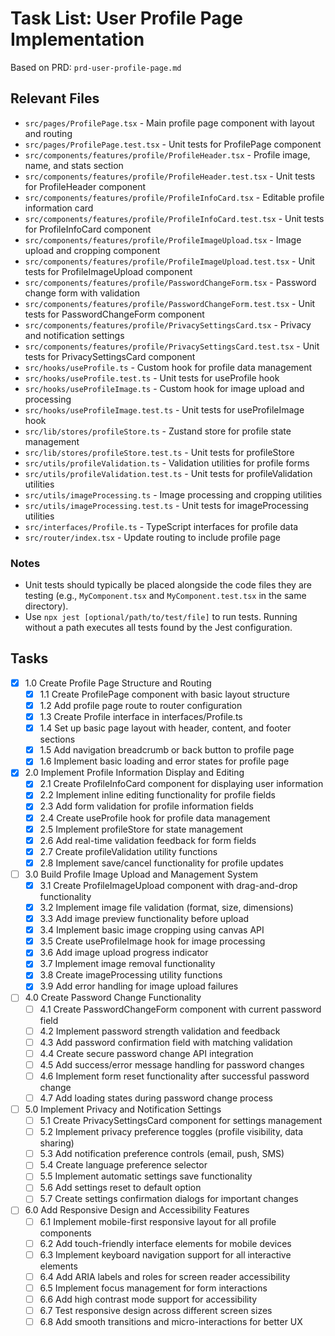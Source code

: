 # Task List: User Profile Page Implementation

Based on PRD: `prd-user-profile-page.md`

## Relevant Files

- `src/pages/ProfilePage.tsx` - Main profile page component with layout and routing
- `src/pages/ProfilePage.test.tsx` - Unit tests for ProfilePage component
- `src/components/features/profile/ProfileHeader.tsx` - Profile image, name, and stats section
- `src/components/features/profile/ProfileHeader.test.tsx` - Unit tests for ProfileHeader component
- `src/components/features/profile/ProfileInfoCard.tsx` - Editable profile information card
- `src/components/features/profile/ProfileInfoCard.test.tsx` - Unit tests for ProfileInfoCard component
- `src/components/features/profile/ProfileImageUpload.tsx` - Image upload and cropping component
- `src/components/features/profile/ProfileImageUpload.test.tsx` - Unit tests for ProfileImageUpload component
- `src/components/features/profile/PasswordChangeForm.tsx` - Password change form with validation
- `src/components/features/profile/PasswordChangeForm.test.tsx` - Unit tests for PasswordChangeForm component
- `src/components/features/profile/PrivacySettingsCard.tsx` - Privacy and notification settings
- `src/components/features/profile/PrivacySettingsCard.test.tsx` - Unit tests for PrivacySettingsCard component
- `src/hooks/useProfile.ts` - Custom hook for profile data management
- `src/hooks/useProfile.test.ts` - Unit tests for useProfile hook
- `src/hooks/useProfileImage.ts` - Custom hook for image upload and processing
- `src/hooks/useProfileImage.test.ts` - Unit tests for useProfileImage hook
- `src/lib/stores/profileStore.ts` - Zustand store for profile state management
- `src/lib/stores/profileStore.test.ts` - Unit tests for profileStore
- `src/utils/profileValidation.ts` - Validation utilities for profile forms
- `src/utils/profileValidation.test.ts` - Unit tests for profileValidation utilities
- `src/utils/imageProcessing.ts` - Image processing and cropping utilities
- `src/utils/imageProcessing.test.ts` - Unit tests for imageProcessing utilities
- `src/interfaces/Profile.ts` - TypeScript interfaces for profile data
- `src/router/index.tsx` - Update routing to include profile page

### Notes

- Unit tests should typically be placed alongside the code files they are testing (e.g., `MyComponent.tsx` and `MyComponent.test.tsx` in the same directory).
- Use `npx jest [optional/path/to/test/file]` to run tests. Running without a path executes all tests found by the Jest configuration.

## Tasks

- [x] 1.0 Create Profile Page Structure and Routing
  - [x] 1.1 Create ProfilePage component with basic layout structure
  - [x] 1.2 Add profile page route to router configuration
  - [x] 1.3 Create Profile interface in interfaces/Profile.ts
  - [x] 1.4 Set up basic page layout with header, content, and footer sections
  - [x] 1.5 Add navigation breadcrumb or back button to profile page
  - [x] 1.6 Implement basic loading and error states for profile page

- [x] 2.0 Implement Profile Information Display and Editing
  - [x] 2.1 Create ProfileInfoCard component for displaying user information
  - [x] 2.2 Implement inline editing functionality for profile fields
  - [x] 2.3 Add form validation for profile information fields
  - [x] 2.4 Create useProfile hook for profile data management
  - [x] 2.5 Implement profileStore for state management
  - [x] 2.6 Add real-time validation feedback for form fields
  - [x] 2.7 Create profileValidation utility functions
  - [x] 2.8 Implement save/cancel functionality for profile updates

- [ ] 3.0 Build Profile Image Upload and Management System
  - [x] 3.1 Create ProfileImageUpload component with drag-and-drop functionality
  - [x] 3.2 Implement image file validation (format, size, dimensions)
  - [x] 3.3 Add image preview functionality before upload
  - [x] 3.4 Implement basic image cropping using canvas API
  - [x] 3.5 Create useProfileImage hook for image processing
  - [x] 3.6 Add image upload progress indicator
  - [x] 3.7 Implement image removal functionality
  - [x] 3.8 Create imageProcessing utility functions
  - [x] 3.9 Add error handling for image upload failures

- [ ] 4.0 Create Password Change Functionality
  - [ ] 4.1 Create PasswordChangeForm component with current password field
  - [ ] 4.2 Implement password strength validation and feedback
  - [ ] 4.3 Add password confirmation field with matching validation
  - [ ] 4.4 Create secure password change API integration
  - [ ] 4.5 Add success/error message handling for password changes
  - [ ] 4.6 Implement form reset functionality after successful password change
  - [ ] 4.7 Add loading states during password change process

- [ ] 5.0 Implement Privacy and Notification Settings
  - [ ] 5.1 Create PrivacySettingsCard component for settings management
  - [ ] 5.2 Implement privacy preference toggles (profile visibility, data sharing)
  - [ ] 5.3 Add notification preference controls (email, push, SMS)
  - [ ] 5.4 Create language preference selector
  - [ ] 5.5 Implement automatic settings save functionality
  - [ ] 5.6 Add settings reset to default option
  - [ ] 5.7 Create settings confirmation dialogs for important changes

- [ ] 6.0 Add Responsive Design and Accessibility Features
  - [ ] 6.1 Implement mobile-first responsive layout for all profile components
  - [ ] 6.2 Add touch-friendly interface elements for mobile devices
  - [ ] 6.3 Implement keyboard navigation support for all interactive elements
  - [ ] 6.4 Add ARIA labels and roles for screen reader accessibility
  - [ ] 6.5 Implement focus management for form interactions
  - [ ] 6.6 Add high contrast mode support for accessibility
  - [ ] 6.7 Test responsive design across different screen sizes
  - [ ] 6.8 Add smooth transitions and micro-interactions for better UX
